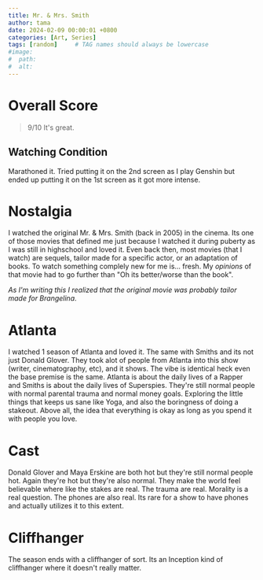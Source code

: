 ```yaml
---
title: Mr. & Mrs. Smith
author: tama
date: 2024-02-09 00:00:01 +0800
categories: [Art, Series]
tags: [random]     # TAG names should always be lowercase
#image:
#  path: 
#  alt: 
---
```


# Overall Score

> 9/10 It's great.

## Watching Condition
Marathoned it. Tried putting it on the 2nd screen as I play Genshin but ended up putting it on the 1st screen as it got more intense.

# Nostalgia

I watched the original Mr. & Mrs. Smith (back in 2005) in the cinema. Its one of those movies that defined me just because I watched it during puberty as I was still in highschool and loved it. Even back then, most movies (that I watch) are sequels, tailor made for a specific actor, or an adaptation of books. To watch something complely new for me is... fresh. My *opinions* of that movie had to go further than "Oh its better/worse than the book". 

*As I'm writing this I realized that the original movie was probably tailor made for Brangelina*. 

# Atlanta
I watched 1 season of Atlanta and loved it. The same with Smiths and its not just Donald Glover. They took alot of people from Atlanta into this show (writer, cinematography, etc), and it shows. The vibe is identical heck even the base premise is the same. Atlanta is about the daily lives of a Rapper and Smiths is about the daily lives of Superspies. They're still normal people with normal parental trauma and normal money goals. Exploring the little things that keeps us sane like Yoga, and also the boringness of doing a stakeout. Above all, the idea that everything is okay as long as you spend it with people you love.

# Cast  
Donald Glover and Maya Erskine are both hot but they're still normal people hot. Again they're hot but they're also normal. They make the world feel believable where like the stakes are  real. The trauma are real. Morality is a real question. The phones are also real. Its rare for a show to have phones and actually utilizes it to this extent.

# Cliffhanger
The season ends with a cliffhanger of sort. Its an Inception kind of cliffhanger where it doesn't really matter.